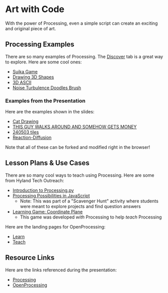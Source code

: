 # Art with Code
With the power of Processing, even a simple script can create an exciting and original piece of art.

## Processing Examples
There are so many examples of Processing. The [Discover](https://openprocessing.org/discover/#/trending) tab is a great way to explore. Here are some cool ones:

- [Suika Game](https://openprocessing.org/sketch/2084936)
- [Drawing 3D Shapes](https://openprocessing.org/sketch/2277705)
- [3D ASCII](https://openprocessing.org/sketch/2139695)
- [Noise Turbulence Doodles Brush](https://openprocessing.org/sketch/143842)

### Examples from the Presentation
Here are the examples shown in the slides:

- [Cat Drawing](https://trinket.io/python/321262babf)
- [THIS GUY WALKS AROUND AND SOMEHOW GETS MONEY](https://trinket.io/python/96098c74cb)
- [240503 tiles](https://openprocessing.org/sketch/2259231)
- [Reaction-Diffusion](https://openprocessing.org/sketch/2272173)

Note that all of these can be forked and modified right in the browser!

## Lesson Plans & Use Cases
There are so many cool ways to teach using Processing. Here are some from Hyland Tech Outreach:

- [Introduction to Processing.py](https://hylandtechoutreach.github.io/ucs-py/Processing/StudentDesc.html)
- [Processing Possibilities in JavaScript](https://hylandtechoutreach.github.io/ucs-js/Possibilities/Processing.html)  
    - Note: This was part of a "Scavenger Hunt" activity where students were meant to explore projects and find question answers
- [Learning Game: Coordinate Plane](https://hylandtechoutreach.github.io/ucs-py/Processing/CoordinateClicker.html)  
    - This game was developed _with_ Processing to help _teach_ Processing

Here are the landing pages for OpenProcessing:

- [Learn](https://openprocessing.org/learn/)
- [Teach](https://openprocessing.org/teach/)

## Resource Links
Here are the links referenced during the presentation:

- [Processing](https://processing.org/)
- [OpenProcessing](https://openprocessing.org/)
